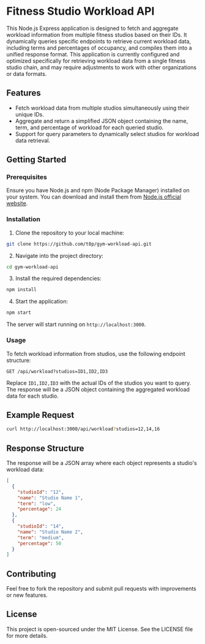 
# Fitness Studio Workload API

This Node.js Express application is designed to fetch and aggregate workload information from multiple fitness studios based on their IDs. It dynamically queries specific endpoints to retrieve current workload data, including terms and percentages of occupancy, and compiles them into a unified response format. This application is currently configured and optimized specifically for retrieving workload data from a single fitness studio chain, and may require adjustments to work with other organizations or data formats.

## Features

- Fetch workload data from multiple studios simultaneously using their unique IDs.
- Aggregate and return a simplified JSON object containing the name, term, and percentage of workload for each queried studio.
- Support for query parameters to dynamically select studios for workload data retrieval.

## Getting Started

### Prerequisites

Ensure you have Node.js and npm (Node Package Manager) installed on your system. You can download and install them from [Node.js official website](https://nodejs.org/).

### Installation

1. Clone the repository to your local machine:

```bash
git clone https://github.com/t8p/gym-workload-api.git
```

2. Navigate into the project directory:

```bash
cd gym-workload-api
```

3. Install the required dependencies:

```bash
npm install
```

4. Start the application:

```bash
npm start
```

The server will start running on `http://localhost:3000`.

### Usage

To fetch workload information from studios, use the following endpoint structure:

```
GET /api/workload?studios=ID1,ID2,ID3
```

Replace `ID1,ID2,ID3` with the actual IDs of the studios you want to query. The response will be a JSON object containing the aggregated workload data for each studio.

## Example Request

```bash
curl http://localhost:3000/api/workload?studios=12,14,16
```

## Response Structure

The response will be a JSON array where each object represents a studio's workload data:

```json
[
  {
    "studioId": "12",
    "name": "Studio Name 1",
    "term": "low",
    "percentage": 24
  },
  {
    "studioId": "14",
    "name": "Studio Name 2",
    "term": "medium",
    "percentage": 50
  }
]
```

## Contributing

Feel free to fork the repository and submit pull requests with improvements or new features.

## License

This project is open-sourced under the MIT License. See the LICENSE file for more details.
